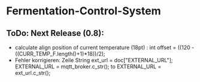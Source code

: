 # Fermentation-Control-System

## ToDo: Next Release (0.8):
- calculate align position of current temperature (18pt) : int offset = ((120 - ((CURR_TEMP_F.length()+1)*18))/2);
- Fehler korrigieren: Zeile 
        String ext_url = doc["EXTERNAL_URL"];     
        EXTERNAL_URL = mqtt_broker.c_str(); to EXTERNAL_URL = ext_url.c_str();
